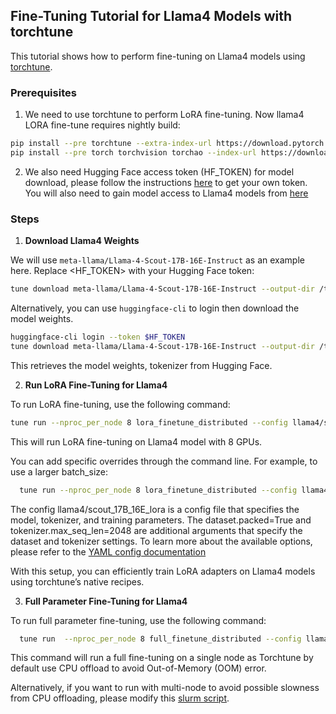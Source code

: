 ## Fine-Tuning Tutorial for Llama4 Models with torchtune

This tutorial shows how to perform fine-tuning on Llama4 models using [torchtune](https://github.com/pytorch/torchtune?tab=readme-ov-file).

### Prerequisites

1. We need to use torchtune to perform LoRA fine-tuning. Now llama4 LORA fine-tune requires nightly build:
```bash
pip install --pre torchtune --extra-index-url https://download.pytorch.org/whl/nightly/cpu --no-cache-dir
pip install --pre torch torchvision torchao --index-url https://download.pytorch.org/whl/nightly/cu126
```

2. We also need Hugging Face access token (HF_TOKEN) for model download, please follow the instructions [here](https://huggingface.co/docs/hub/security-tokens) to get your own token. You will also need to gain model access to Llama4 models from [here](https://huggingface.co/collections/meta-llama/llama-4-67f0c30d9fe03840bc9d0164)

### Steps
1. **Download Llama4 Weights**

We will use `meta-llama/Llama-4-Scout-17B-16E-Instruct` as an example here. Replace <HF_TOKEN> with your Hugging Face token:

```bash
tune download meta-llama/Llama-4-Scout-17B-16E-Instruct --output-dir /tmp/Llama-4-Scout-17B-16E-Instruct --hf-token $HF_TOKEN
```

Alternatively, you can use `huggingface-cli` to login then download the model weights.

```bash
huggingface-cli login --token $HF_TOKEN
tune download meta-llama/Llama-4-Scout-17B-16E-Instruct --output-dir /tmp/Llama-4-Scout-17B-16E-Instruct
```

This retrieves the model weights, tokenizer from Hugging Face.

2. **Run LoRA Fine-Tuning for Llama4**

To run LoRA fine-tuning, use the following command:

```bash
tune run --nproc_per_node 8 lora_finetune_distributed --config llama4/scout_17B_16E_lora
```

This will run LoRA fine-tuning on Llama4 model with 8 GPUs.

You can add specific overrides through the command line. For example, to use a larger batch_size:

```bash
  tune run --nproc_per_node 8 lora_finetune_distributed --config llama4/scout_17B_16E_lora batch_size=4 dataset.packed=True tokenizer.max_seq_len=2048
```

The config llama4/scout_17B_16E_lora is a config file that specifies the model, tokenizer, and training parameters. The dataset.packed=True and tokenizer.max_seq_len=2048 are additional arguments that specify the dataset and tokenizer settings. To learn more about the available options, please refer to the [YAML config documentation](https://pytorch.org/torchtune/stable/deep_dives/configs.html#config-tutorial-label)

With this setup, you can efficiently train LoRA adapters on Llama4 models using torchtune’s native recipes.

3. **Full Parameter Fine-Tuning for Llama4**

To run full parameter fine-tuning, use the following command:

```bash
  tune run  --nproc_per_node 8 full_finetune_distributed --config llama4/scout_17B_16E_full batch_size=4 dataset.packed=True tokenizer.max_seq_len=2048
  ```

This command will run a full fine-tuning on a single node as Torchtune by default use CPU offload to avoid Out-of-Memory (OOM) error.

Alternatively, if you want to run with multi-node to avoid possible slowness from CPU offloading, please modify this [slurm script](https://github.com/pytorch/torchtune/blob/0ddd4b93c83de60656fb3db738228b06531f7c1e/recipes/full_finetune_multinode.slurm#L39).
